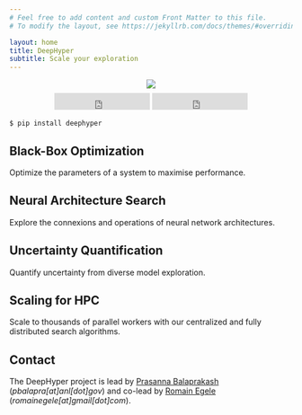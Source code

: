 ```yaml
---
# Feel free to add content and custom Front Matter to this file.
# To modify the layout, see https://jekyllrb.com/docs/themes/#overriding-theme-defaults

layout: home
title: DeepHyper
subtitle: Scale your exploration
---
```


<div style="text-align: center; margin: 8px;">
    <a href="https://colab.research.google.com/github/deephyper/tutorials/blob/main/tutorials/colab/DeepHyper_101.ipynb"><img src="https://colab.research.google.com/assets/colab-badge.svg"/></a>
</div>

<div style="text-align: center; margin: 8px">
    <iframe src="https://ghbtns.com/github-btn.html?user=deephyper&repo=deephyper&type=star&count=true&size=large" frameborder="0" scrolling="0" width="170" height="30" title="GitHub"></iframe>
    <iframe src="https://ghbtns.com/github-btn.html?user=deephyper&repo=deephyper&type=fork&count=true&size=large" frameborder="0" scrolling="0" width="170" height="30" title="GitHub"></iframe>
</div>

```console
$ pip install deephyper
```

## Black-Box Optimization

Optimize the parameters of a system to maximise performance.

## Neural Architecture Search

Explore the connexions and operations of neural network architectures.

## Uncertainty Quantification

Quantify uncertainty from diverse model exploration.

## Scaling for HPC

Scale to thousands of parallel workers with our centralized and fully distributed search algorithms.

## Contact

The DeepHyper project is lead by [Prasanna Balaprakash](https://pbalapra.github.io) (*pbalapra[at]anl[dot]gov*) and co-lead by [Romain Egele](http://deathn0t.github.io) (*romainegele[at]gmail[dot]com*).